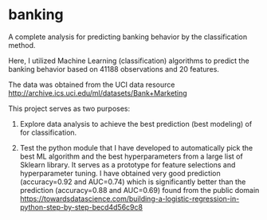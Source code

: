# banking
A complete analysis for predicting banking behavior by the classification method.

Here, I utilized Machine Learning (classification) algorithms to predict the banking behavior based on 41188 observations and 20 features. 

The data was obtained from the UCI data resource http://archive.ics.uci.edu/ml/datasets/Bank+Marketing

This project serves as two purposes:

1. Explore data analysis to achieve the best prediction (best modeling) of for classification. 

2. Test the python module that I have developed to automatically pick the best ML algorithm and the best hyperparameters from a large list of Sklearn library. It serves as a prototype for feature selections and hyperparameter tuning. I have obtained very good prediction (accuracy=0.92 and AUC=0.74) which is significantly better than the prediction (accuracy=0.88 and AUC=0.69) found from the public domain https://towardsdatascience.com/building-a-logistic-regression-in-python-step-by-step-becd4d56c9c8 
